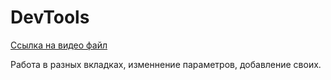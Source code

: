 # DevTools

[Ссылка на видео файл](https://youtu.be/GRrFKrd7dnE)

 Работа в разных вкладках, изменнение параметров, добавление своих.

